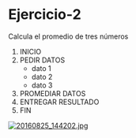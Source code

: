 # Ejercicio-2
Calcula el promedio de tres números

1. INICIO
2. PEDIR DATOS
   - dato 1
   - dato 2
   - dato 3 
3. PROMEDIAR DATOS
4. ENTREGAR RESULTADO
5. FIN

[![20160825_144202.jpg](https://s12.postimg.org/b03w3j6al/20160825_144202.jpg)](https://postimg.org/image/rb3zzuis9/)

